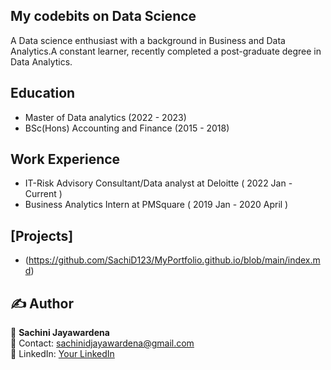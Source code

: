 ## My codebits on Data Science
A Data science enthusiast with a background in Business and Data Analytics.A constant learner, recently completed a post-graduate degree in Data Analytics. 

## Education
- Master of Data analytics (2022 - 2023)
- BSc(Hons) Accounting and Finance (2015 - 2018)

## Work Experience
- IT-Risk Advisory Consultant/Data analyst at Deloitte ( 2022 Jan - Current )
- Business Analytics Intern at PMSquare ( 2019 Jan - 2020 April )

## [Projects]
- (https://github.com/SachiD123/MyPortfolio.github.io/blob/main/index.md)



## ✍️ Author  
👤 **Sachini Jayawardena**  
📧 Contact: sachinidjayawardena@gmail.com  
💼 LinkedIn: [Your LinkedIn](linkedin.com/in/sachini-jayawardena)  
